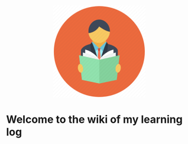<div style="text-align: center">
<img alt="learning-icon" src="learning-icon.png" width="250" height="250">
</div>

# Welcome to the wiki of my learning log
